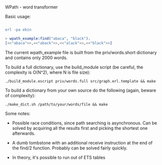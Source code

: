 WPath - word transformer

Basic usage:

```erlang

erl -pa ebin

> wpath_example:find("abaca", "black").
[<<"abaca">>,<<"aback">>,<<"alack">>,<<"black">>]

```

The current wpath_example file is built from the priv/words.short dictionary and contains only 2000 words.

To build a full dictionary, use the build_module script (be careful, the complexity is O(N^2), where N is file size):

```
./build_module.escript priv/words.full src/graph.erl.template && make
```

To build a dictionary from your own source do the following (again, beware of complexity):

```
./make_dict.sh /path/to/your/words/file && make
```

Some notes:

* Possible race conditions, since path searching is asynchronous. Can be solved by acquiring all the results first and picking the shortest one afterwards.

* A dumb tombstone with an additional receive instruction at the end of the find/2 function. Probably can be solved fairly quickly.

* In theory, it's possible to run out of ETS tables
